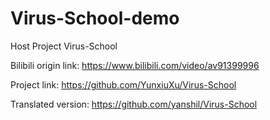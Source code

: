 # Virus-School-demo
Host Project Virus-School

Bilibili origin link: https://www.bilibili.com/video/av91399996

Project link: https://github.com/YunxiuXu/Virus-School

Translated version: https://github.com/yanshil/Virus-School
